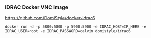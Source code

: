 ### IDRAC Docker VNC image
https://github.com/DomiStyle/docker-idrac6

```
docker run -d -p 5800:5800 -p 5900:5900 -e IDRAC_HOST=IP_HERE -e IDRAC_USER=root -e IDRAC_PASSWORD=calvin domistyle/idrac6
```